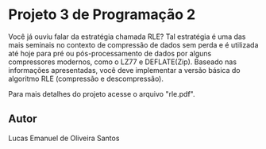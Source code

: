 # Projeto 3 de Programação 2
Você já ouviu falar da estratégia chamada RLE? Tal estratégia é uma das mais seminais no contexto de compressão de dados sem perda e é utilizada até hoje para pré ou pós-processamento de dados por alguns compressores modernos, como o LZ77 e DEFLATE(Zip). Baseado nas informações apresentadas, você deve implementar a versão básica do algoritmo RLE (compressão e descompressão).

Para mais detalhes do projeto acesse o arquivo "rle.pdf".

## Autor
Lucas Emanuel de Oliveira Santos
